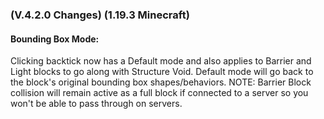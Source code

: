 ### **(V.4.2.0 Changes) (1.19.3 Minecraft)**

#### Bounding Box Mode:
Clicking backtick now has a Default mode and also applies to Barrier and Light blocks to go along with Structure Void.
 Default mode will go back to the block's original bounding box shapes/behaviors.
 NOTE: Barrier Block collision will remain active as a full block if connected to a server so you won't be able to pass through on servers. 
